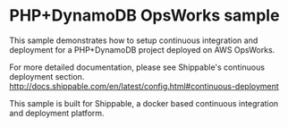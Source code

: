 PHP+DynamoDB OpsWorks sample
============================

This sample demonstrates how to setup continuous integration and deployment for a PHP+DynamoDB project deployed on AWS OpsWorks.

For more detailed documentation, please see Shippable's continuous deployment section.  http://docs.shippable.com/en/latest/config.html#continuous-deployment

This sample is built for Shippable, a docker based continuous integration and deployment platform.
